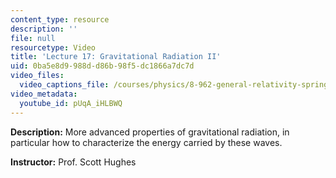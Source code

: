 ```yaml
---
content_type: resource
description: ''
file: null
resourcetype: Video
title: 'Lecture 17: Gravitational Radiation II'
uid: 0ba5e8d9-988d-d86b-98f5-dc1866a7dc7d
video_files:
  video_captions_file: /courses/physics/8-962-general-relativity-spring-2020/video-lectures/lecture-17-gravitational-radiation-ii/pUqA_iHLBWQ.vtt
video_metadata:
  youtube_id: pUqA_iHLBWQ
---
```


**Description:** More advanced properties of gravitational radiation, in particular how to characterize the energy carried by these waves.

**Instructor:** Prof. Scott Hughes